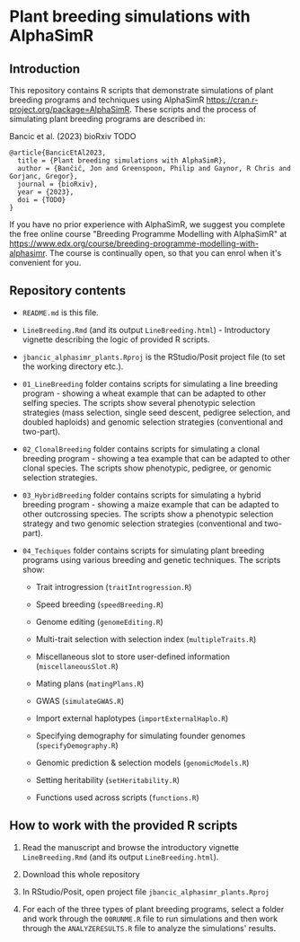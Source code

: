 # Plant breeding simulations with AlphaSimR

## Introduction

This repository contains R scripts that demonstrate simulations of plant breeding programs and techniques using AlphaSimR https://cran.r-project.org/package=AlphaSimR. These scripts and the process of simulating plant breeding programs are described in:

Bancic et al. (2023) bioRxiv TODO

    @article{BancicEtAl2023,
      title = {Plant breeding simulations with AlphaSimR},
      author = {Bančič, Jon and Greenspoon, Philip and Gaynor, R Chris and Gorjanc, Gregor},
      journal = {bioRxiv},
      year = {2023},
      doi = {TODO}
    }

If you have no prior experience with AlphaSimR, we suggest you complete the free online course "Breeding Programme Modelling with AlphaSimR" at https://www.edx.org/course/breeding-programme-modelling-with-alphasimr. The course is continually open, so that you can enrol when it's convenient for you.

## Repository contents

  * `README.md` is this file.

  * `LineBreeding.Rmd` (and its output `LineBreeding.html`) - Introductory vignette describing the logic of provided R scripts. 

  * `jbancic_alphasimr_plants.Rproj` is the RStudio/Posit project file (to set the working directory etc.).

  * `01_LineBreeding` folder contains scripts for simulating a line breeding program - showing a wheat example that can be adapted to other selfing species. The scripts show several phenotypic selection strategies (mass selection, single seed descent, pedigree selection, and doubled haploids) and genomic selection strategies (conventional and two-part).

  * `02_ClonalBreeding` folder contains scripts for simulating a clonal breeding program - showing a tea example that can be adapted to other clonal species. The scripts show phenotypic, pedigree, or genomic selection strategies.

  * `03_HybridBreeding` folder contains scripts for simulating a hybrid breeding program - showing a maize example that can be adapted to other outcrossing species. The scripts show a phenotypic selection strategy and two genomic selection strategies (conventional and two-part).

  * `04_Techiques` folder contains scripts for simulating plant breeding programs using various breeding and genetic techniques. The scripts show:
  
    * Trait introgression (`traitIntrogression.R`)
  
    * Speed breeding (`speedBreeding.R`)
  
    * Genome editing (`genomeEditing.R`)
    
    * Multi-trait selection with selection index (`multipleTraits.R`)
    
    * Miscellaneous slot to store user-defined information (`miscellaneousSlot.R`)
    
    * Mating plans (`matingPlans.R`)
    
    * GWAS (`simulateGWAS.R`)
    
    * Import external haplotypes (`importExternalHaplo.R`)
    
    * Specifying demography for simulating founder genomes (`specifyDemography.R`)
    
    * Genomic prediction & selection models (`genomicModels.R`)
    
    * Setting heritability (`setHeritability.R`)
    
    * Functions used across scripts (`functions.R`)

## How to work with the provided R scripts

  1) Read the manuscript and browse the introductory vignette `LineBreeding.Rmd` (and its output `LineBreeding.html`).

  1) Download this whole repository
  
  2) In RStudio/Posit, open project file `jbancic_alphasimr_plants.Rproj`
  
  3) For each of the three types of plant breeding programs, select a folder
     and work through the `00RUNME.R` file to run simulations and then work through
     the `ANALYZERESULTS.R` file to analyze the simulations' results.
